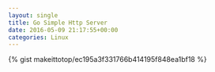 ```yaml
---
layout: single                                                                                                              
title: Go Simple Http Server                                                                                                                       
date: 2016-05-09 21:17:55+00:00                                                                                                                        
categories: Linux                                                                                                                
---                                                                                                                              
```


{% gist makeittotop/ec195a3f331766b414195f848ea1bf18 %}                                                                                                           

